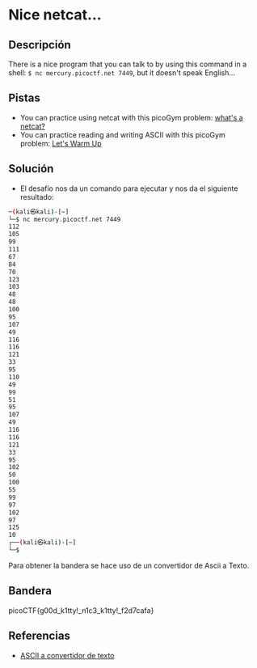 # Nice netcat...


## Descripción
There is a nice program that you can talk to by using this command in a shell: `$ nc mercury.picoctf.net 7449`, but it doesn't speak English...

## Pistas
- You can practice using netcat with this picoGym problem: [what's a netcat?](https://play.picoctf.org/practice/challenge/34)
- You can practice reading and writing ASCII with this picoGym problem: [Let's Warm Up](https://play.picoctf.org/practice/challenge/22)

## Solución

- El desafío nos da un comando para ejecutar y nos da el siguiente resultado:
``` bash
─(kali㉿kali)-[~]
└─$ nc mercury.picoctf.net 7449  
112 
105 
99 
111 
67 
84 
70 
123 
103 
48 
48 
100 
95 
107 
49 
116 
116 
121 
33 
95 
110 
49 
99 
51 
95 
107 
49 
116 
116 
121 
33 
95 
102 
50 
100 
55 
99 
97 
102 
97 
125 
10 
┌──(kali㉿kali)-[~]
└─$ 
```

Para obtener la bandera se hace uso de un convertidor de Ascii a Texto.

## Bandera
picoCTF{g00d_k1tty!_n1c3_k1tty!_f2d7cafa}

## Referencias
- [ASCII a convertidor de texto](https://photo333.com/ascii-to-text-es.php)
